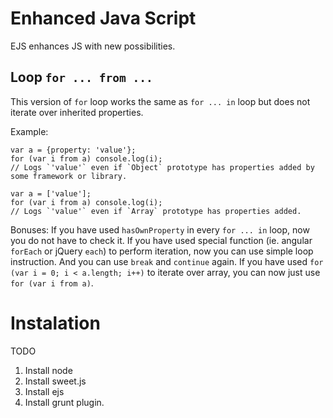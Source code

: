 Enhanced Java Script
=======
EJS enhances JS with new possibilities.

Loop `for ... from ...`
-----------------------

This version of `for` loop works the same as `for ... in` loop but does not iterate over inherited properties.

Example:

	var a = {property: 'value'};
	for (var i from a) console.log(i);
	// Logs `'value'` even if `Object` prototype has properties added by some framework or library.
	
	var a = ['value'];
	for (var i from a) console.log(i);
	// Logs `'value'` even if `Array` prototype has properties added.

Bonuses: 
If you have used `hasOwnProperty` in every `for ... in` loop, now you do not have to check it.
If you have used special function (ie. angular `forEach` or jQuery `each`) to perform iteration, 
now you can use simple loop instruction. And you can use `break` and `continue` again.
If you have used `for (var i = 0; i < a.length; i++)` to iterate over array, you can now just use `for (var i from a)`.


Instalation
===========

TODO

1. Install node
2. Install sweet.js
3. Install ejs
4. Install grunt plugin.
